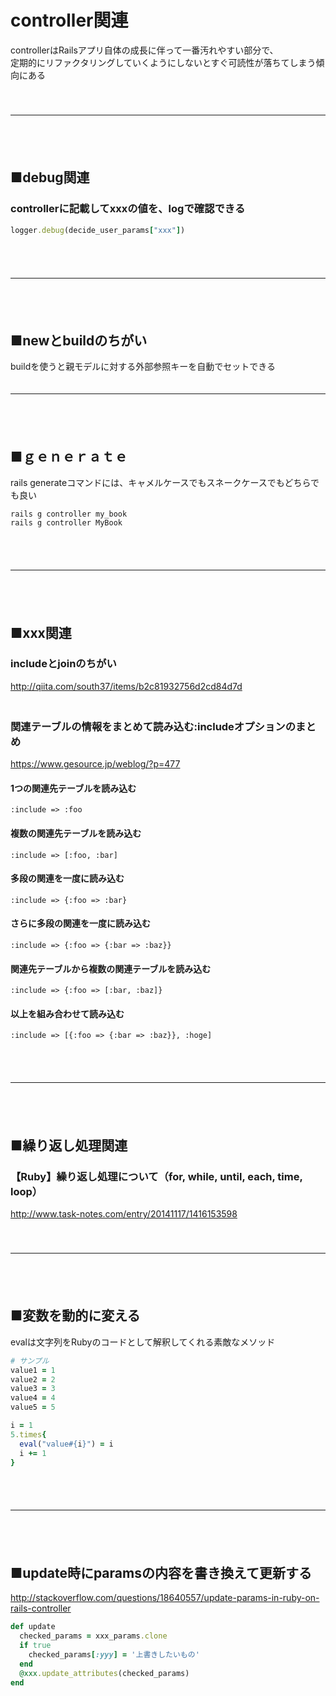 
# controller関連

controllerはRailsアプリ自体の成長に伴って一番汚れやすい部分で、  
定期的にリファクタリングしていくようにしないとすぐ可読性が落ちてしまう傾向にある  
　  
　  
- - - 
　  
　  
## ■debug関連

### controllerに記載してxxxの値を、logで確認できる
```ruby
logger.debug(decide_user_params["xxx"])
```
　  
　  
- - - 
　  
　  
## ■newとbuildのちがい

buildを使うと親モデルに対する外部参照キーを自動でセットできる
　  
　  
- - - 
　  
　  
## ■ｇｅｎｅｒａｔｅ

rails generateコマンドには、キャメルケースでもスネークケースでもどちらでも良い

```
rails g controller my_book
rails g controller MyBook
```
　  
　  
- - - 
　  
　  
## ■xxx関連

### includeとjoinのちがい

http://qiita.com/south37/items/b2c81932756d2cd84d7d  
　  
### 関連テーブルの情報をまとめて読み込む:includeオプションのまとめ

https://www.gesource.jp/weblog/?p=477  

#### 1つの関連先テーブルを読み込む

```
:include => :foo
```

#### 複数の関連先テーブルを読み込む

```
:include => [:foo, :bar]
```
#### 多段の関連を一度に読み込む

```
:include => {:foo => :bar}
```

#### さらに多段の関連を一度に読み込む

```
:include => {:foo => {:bar => :baz}}
```

#### 関連先テーブルから複数の関連テーブルを読み込む

```
:include => {:foo => [:bar, :baz]}
```

#### 以上を組み合わせて読み込む

```
:include => [{:foo => {:bar => :baz}}, :hoge]
```
　  
　  
- - - 
　  
　  
## ■繰り返し処理関連

### 【Ruby】繰り返し処理について（for, while, until, each, time, loop）

http://www.task-notes.com/entry/20141117/1416153598  
　  
　  
- - - 
　  
　  
## ■変数を動的に変える

evalは文字列をRubyのコードとして解釈してくれる素敵なメソッド  

```ruby
# サンプル
value1 = 1
value2 = 2
value3 = 3
value4 = 4
value5 = 5
```
```ruby
i = 1
5.times{
  eval("value#{i}") = i
  i += 1
}
```
　  
　  
- - - 
　  
　  
## ■update時にparamsの内容を書き換えて更新する

http://stackoverflow.com/questions/18640557/update-params-in-ruby-on-rails-controller  

```ruby
def update
  checked_params = xxx_params.clone
  if true
    checked_params[:yyy] = '上書きしたいもの'
  end
  @xxx.update_attributes(checked_params)
end
```

